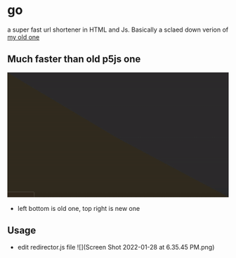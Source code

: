 # go
a super fast url shortener in HTML and Js. Basically a sclaed down verion of [my old one](github.com/skparab1/js-url-shortener)

## Much faster than old p5js one

![](ezgif.com-gif-maker(10).gif)

- left bottom is old one, top right is new one

## Usage
- edit redirector.js file
![](Screen Shot 2022-01-28 at 6.35.45 PM.png)
